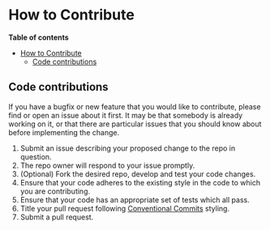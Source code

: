 # How to Contribute

**Table of contents**

- [How to Contribute](#how-to-contribute)
  - [Code contributions](#code-contributions)

## Code contributions

If you have a bugfix or new feature that you would like to contribute, please find or open an issue about it first.
It may be that somebody is already working on it, or that there are particular issues that you should know
about before implementing the change.

1.  Submit an issue describing your proposed change to the repo in question.
1.  The repo owner will respond to your issue promptly.
1.  (Optional) Fork the desired repo, develop and test your code changes.
1.  Ensure that your code adheres to the existing style in the code to which
    you are contributing.
1.  Ensure that your code has an appropriate set of tests which all pass.
1.  Title your pull request following [Conventional Commits](https://www.conventionalcommits.org/) styling.
1.  Submit a pull request.
